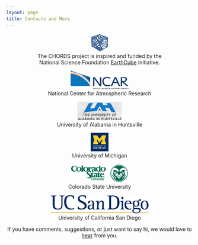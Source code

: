```yaml
---
layout: page
title: Contacts and More
---
```


<div class="container" style="text-align: center;">
<div class="row">
  <div class="col-sm-4">
    <a href="http://earthcube.org/group/chords">
      <img class="img-responsive" alt="title" src="images/earthcube_small.png" style="max-height: 50px; margin: 0 auto;">
    </a>
  </div>
  <div class="col-sm-8">
      The CHORDS project is inspired and funded by the 
      <br/>National Science Foundation <a href="http://earthcube.org/">EarthCube</a> initiative.
  </div>
</div>
<p/>

<p/>
<div class="row">
  <div class="col-sm-4">
    <a href="http://ncar.ucar.edu/">
      <img class="img-responsive" alt="title" src="images/NCAR.jpg" style="max-height: 50px; margin: 0 auto;">
    </a>
  </div>
  <div class="col-sm-8">
   National Center for Atmospheric Research
  </div>
</div>
<p/>

<p/>
<div class="row">
  <div class="col-sm-4">
    <a href="http://www.uah.edu/">
      <img class="img-responsive" alt="title" src="images/UAH.png" style="max-height: 50px; margin: 0 auto;">
    </a>
  </div>
  <div class="col-sm-8">
   University of Alabama in Huntsville
  </div>
</div>

<p/>
<div class="row">
  <div class="col-sm-4">
    <a href="https://www.umich.edu/">
      <img class="img-responsive" alt="title" src="images/UMich.png" style="max-height: 50px; margin: 0 auto;">
    </a>
  </div>
  <div class="col-sm-8">
   University of Michigan
  </div>
</div>

<p/>
<div class="row">
  <div class="col-sm-4">
    <a href="https://www.colostate.edu/">
      <img class="img-responsive" alt="title" src="images/CSU.png" style="max-height: 50px; margin: 0 auto;">
    </a>
  </div>
  <div class="col-sm-8">
   Colorado State University
  </div>
</div>

<p/>
<div class="row">
  <div class="col-sm-4">
    <a href="https://ucsd.edu/">
      <img class="img-responsive" alt="title" src="images/UCSD.png" style="max-height: 50px; margin: 0 auto;">
    </a>
  </div>
  <div class="col-sm-8">
   University of California San Diego
  </div>
</div>

<p/>

</div>
<p/>
<div  align="center">
If you have comments, suggestions, or just want to say hi, we would love to <a href="mailto:{{ site.email }}" title="Email CHORDS">hear</a> from you.
</div>


